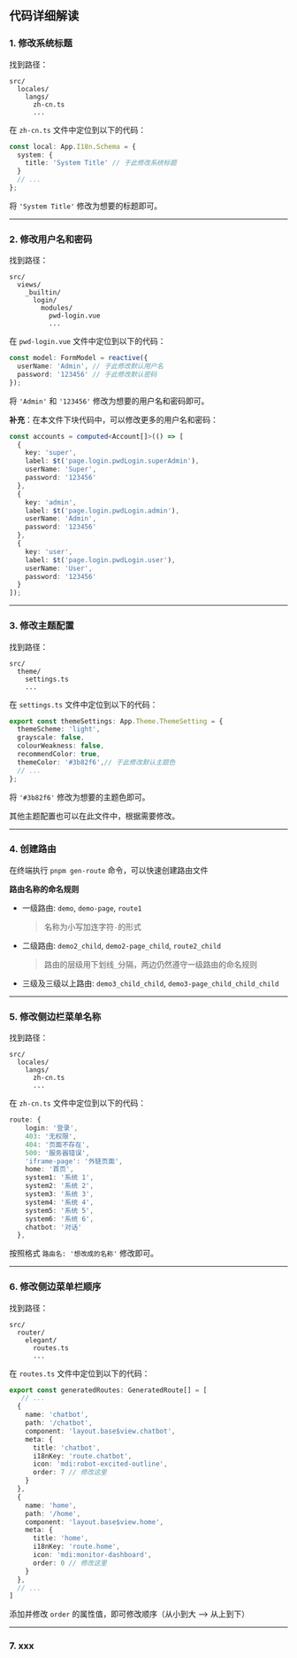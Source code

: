 ## 代码详细解读

### 1. 修改系统标题
找到路径：

```
src/
  locales/
    langs/
      zh-cn.ts
      ...
```

在 `zh-cn.ts` 文件中定位到以下的代码：

```ts
const local: App.I18n.Schema = {
  system: {
    title: 'System Title' // 于此修改系统标题
  }
  // ...
};
```

将 `'System Title'` 修改为想要的标题即可。

---
### 2. 修改用户名和密码
找到路径：

```
src/
  views/
    _builtin/
      login/
        modules/
          pwd-login.vue
          ...
```

在 `pwd-login.vue` 文件中定位到以下的代码：

```ts
const model: FormModel = reactive({
  userName: 'Admin', // 于此修改默认用户名
  password: '123456' // 于此修改默认密码
});
```

将 `'Admin'` 和 `'123456'` 修改为想要的用户名和密码即可。

**补充**：在本文件下块代码中，可以修改更多的用户名和密码：

```ts
const accounts = computed<Account[]>(() => [
  {
    key: 'super',
    label: $t('page.login.pwdLogin.superAdmin'),
    userName: 'Super',
    password: '123456'
  },
  {
    key: 'admin',
    label: $t('page.login.pwdLogin.admin'),
    userName: 'Admin',
    password: '123456'
  },
  {
    key: 'user',
    label: $t('page.login.pwdLogin.user'),
    userName: 'User',
    password: '123456'
  }
]);
```

---
### 3. 修改主题配置
找到路径：

```
src/
  theme/
    settings.ts
    ...
```

在 `settings.ts` 文件中定位到以下的代码：

```ts
export const themeSettings: App.Theme.ThemeSetting = {
  themeScheme: 'light',
  grayscale: false,
  colourWeakness: false,
  recommendColor: true,
  themeColor: '#3b82f6',// 于此修改默认主题色
  // ...
};
```

将 `'#3b82f6'` 修改为想要的主题色即可。

其他主题配置也可以在此文件中，根据需要修改。

---
### 4. 创建路由

在终端执行 `pnpm gen-route` 命令，可以快速创建路由文件

**路由名称的命名规则**

- 一级路由: `demo`, `demo-page`, `route1`

	> 名称为小写加连字符`-`的形式

- 二级路由: `demo2_child`, `demo2-page_child`, `route2_child`

	> 路由的层级用下划线`_`分隔，两边仍然遵守一级路由的命名规则

- 三级及三级以上路由: `demo3_child_child`, `demo3-page_child_child_child`

---

### 5. 修改侧边栏菜单名称

找到路径：

```
src/
  locales/
    langs/
      zh-cn.ts
      ...
```

在 `zh-cn.ts` 文件中定位到以下的代码：

```ts
route: {
    login: '登录',
    403: '无权限',
    404: '页面不存在',
    500: '服务器错误',
    'iframe-page': '外链页面',
    home: '首页',
    system1: '系统 1',
    system2: '系统 2',
    system3: '系统 3',
    system4: '系统 4',
    system5: '系统 5',
    system6: '系统 6',
    chatbot: '对话'
  },
```

按照格式  `路由名: '想改成的名称'`  修改即可。

---

### 6. 修改侧边菜单栏顺序

找到路径：

```
src/
  router/
    elegant/
      routes.ts
      ...
```

在 `routes.ts` 文件中定位到以下的代码：

```ts
export const generatedRoutes: GeneratedRoute[] = [
   // ...
  {
    name: 'chatbot',
    path: '/chatbot',
    component: 'layout.base$view.chatbot',
    meta: {
      title: 'chatbot',
      i18nKey: 'route.chatbot',
      icon: 'mdi:robot-excited-outline',
      order: 7 // 修改这里
    }
  },
  {
    name: 'home',
    path: '/home',
    component: 'layout.base$view.home',
    meta: {
      title: 'home',
      i18nKey: 'route.home',
      icon: 'mdi:monitor-dashboard',
      order: 0 // 修改这里
    }
  },
  // ...
]
```

添加并修改 `order` 的属性值，即可修改顺序（从小到大 --> 从上到下）

---

### 7. xxx

